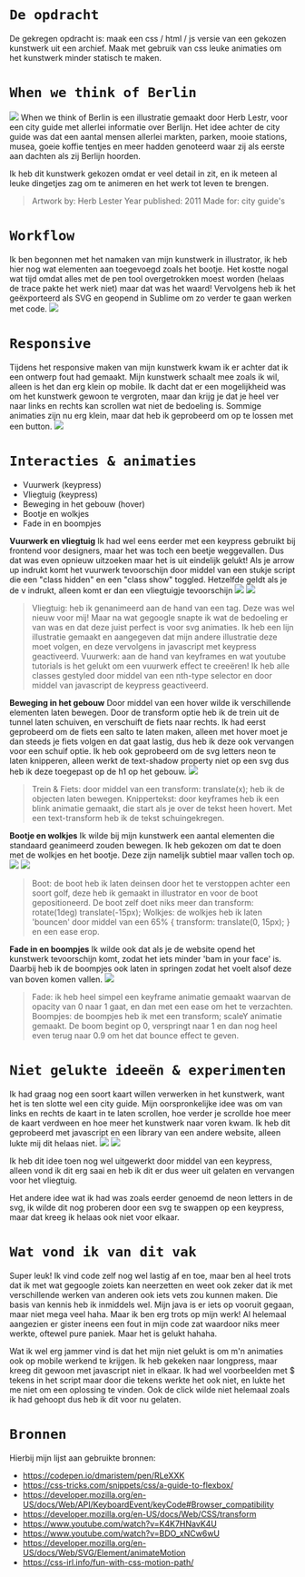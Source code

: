 # `De opdracht`
De gekregen opdracht is: maak een css / html / js versie van een gekozen kunstwerk uit een archief. Maak met gebruik van css leuke animaties om het kunstwerk minder statisch te maken. 



# `When we think of Berlin`
<img src="https://cdn.shopify.com/s/files/1/0157/5106/products/Herb-Lester-Berlin-Guide_grande.jpg?v=1588005683">
When we think of Berlin is een illustratie gemaakt door Herb Lestr, voor een city guide met allerlei informatie over Berlijn. Het idee achter de city guide was dat een aantal mensen allerlei markten, parken, mooie stations, musea, goeie koffie tentjes en meer hadden genoteerd waar zij als eerste aan dachten als zij Berlijn hoorden. 

Ik heb dit kunstwerk gekozen omdat er veel detail in zit, en ik meteen al leuke dingetjes zag om te animeren en het werk tot leven te brengen. 

>Artwork by: Herb Lester
>Year published: 2011
>Made for: city guide's


# `Workflow`
 Ik ben begonnen met het namaken van mijn kunstwerk in illustrator, ik heb hier nog wat elementen aan toegevoegd zoals het bootje. Het kostte nogal wat tijd omdat alles met de pen tool overgetrokken moest worden (helaas de trace pakte het werk niet) maar dat was het waard! Vervolgens heb ik het geëxporteerd als SVG en geopend in Sublime om zo verder te gaan werken met code. 
<img src="ReadmeImg/Illustrator.png">


# `Responsive`
Tijdens het responsive maken van mijn kunstwerk kwam ik er achter dat ik een ontwerp fout had gemaakt. Mijn kunstwerk schaalt mee zoals ik wil, alleen is het dan erg klein op mobile. Ik dacht dat er een mogelijkheid was om het kunstwerk gewoon te vergroten, maar dan krijg je dat je heel ver naar links en rechts kan scrollen wat niet de bedoeling is. Sommige animaties zijn nu erg klein, maar dat heb ik geprobeerd om op te lossen met een button. 
<img src="ReadmeImg/Respons.gif">

# `Interacties & animaties`
* Vuurwerk (keypress)
* Vliegtuig (keypress)
* Beweging in het gebouw (hover)
* Bootje en wolkjes
* Fade in en boompjes



<B>Vuurwerk en vliegtuig</B>
Ik had wel eens eerder met een keypress gebruikt bij frontend voor designers, maar het was toch een beetje weggevallen. Dus dat was even opnieuw uitzoeken maar het is uit eindelijk gelukt! Als je arrow up indrukt komt het vuurwerk tevoorschijn door middel van een stukje script die een "class hidden" en een "class show" toggled. Hetzelfde geldt als je de v indrukt, alleen komt er dan een vliegtuigje tevoorschijn
<img src="ReadmeImg/Loop.gif">
<img src="ReadmeImg/Vuurwerk.gif">

>Vliegtuig: heb ik genanimeerd aan de hand van een <animateMotion> tag. Deze was wel nieuw voor mij! Maar na wat gegoogle snapte ik wat de bedoeling er van was en dat deze juist perfect is voor svg animaties. Ik heb een lijn illustratie gemaakt en aangegeven dat mijn andere illustratie deze moet volgen, en deze vervolgens in javascript met keypress geactiveerd. 
>Vuurwerk: aan de hand van keyframes en wat youtube tutorials is het gelukt om een vuurwerk effect te creeëren! Ik heb alle classes gestyled door middel van een nth-type selector en door middel van javascript de keypress geactiveerd. 


<B>Beweging in het gebouw</B>
Door middel van een hover wilde ik verschillende elementen laten bewegen. Door de transform optie heb ik de trein uit de tunnel laten schuiven, en verschuift de fiets naar rechts. Ik had eerst geprobeerd om de fiets een salto te laten maken, alleen met hover moet je dan steeds je fiets volgen en dat gaat lastig, dus heb ik deze ook vervangen voor een schuif optie. Ik heb ook geprobeerd om de svg letters neon te laten knipperen, alleen werkt de text-shadow property niet op een svg dus heb ik deze toegepast op de h1 op het gebouw. 
<img src="ReadmeImg/Hover.gif">
>Trein & Fiets: door middel van een transform: translate(x); heb ik de objecten laten bewegen.
>Knippertekst: door keyframes heb ik een blink animatie gemaakt, die start als je over de tekst heen hovert. Met een text-transform heb ik de tekst schuingekregen. 

<B>Bootje en wolkjes</B>
Ik wilde bij mijn kunstwerk een aantal elementen die standaard geanimeerd zouden bewegen. Ik heb gekozen om dat te doen met de wolkjes en het bootje. Deze zijn namelijk subtiel maar vallen toch op.
<img src="ReadmeImg/Boot.gif">
<img src="ReadmeImg/Wolk.gif">
>Boot: de boot heb ik laten deinsen door het te verstoppen achter een soort golf, deze heb ik gemaakt in illustrator en voor de boot gepositioneerd. De boot zelf doet niks meer dan  transform: rotate(1deg) translate(-15px);
>Wolkjes: de wolkjes heb ik laten 'bouncen' door middel van een 65%  { transform: translate(0, 15px); } en een ease erop. 

<B>Fade in en boompjes</B>
Ik wilde ook dat als je de website opend het kunstwerk tevoorschijn komt, zodat het iets minder 'bam in your face' is. Daarbij heb ik de boompjes ook laten in springen zodat het voelt alsof deze van boven komen vallen. 
<img src="ReadmeImg/Verschijn.gif">
>Fade: ik heb heel simpel een keyframe animatie gemaakt waarvan de opacity van 0 naar 1 gaat, en dan met een ease om het te verzachten.
>Boompjes: de boompjes heb ik met een transform; scaleY animatie gemaakt. De boom begint op 0, verspringt naar 1 en dan nog heel even terug naar 0.9 om het dat bounce effect te geven. 

# `Niet gelukte ideeën & experimenten`
Ik had graag nog een soort kaart willen verwerken in het kunstwerk, want het is ten slotte wel een city guide. Mijn oorspronkelijke idee was om van links en rechts de kaart in te laten scrollen, hoe verder je scrollde hoe meer de kaart verdween en hoe meer het kunstwerk naar voren kwam. Ik heb dit geprobeerd met javascript en een library van een andere website, alleen lukte mij dit helaas niet. 
<img src="ReadmeImg/Test.png">
<img src="ReadmeImg/Kaart2.png">

Ik heb dit idee toen nog wel uitgewerkt door middel van een keypress, alleen vond ik dit erg saai en heb ik dit er dus weer uit gelaten en vervangen voor het vliegtuig. 

Het andere idee wat ik had was zoals eerder genoemd de neon letters in de svg, ik wilde dit nog proberen door een svg te swappen op een keypress, maar dat kreeg ik helaas ook niet voor elkaar. 

# `Wat vond ik van dit vak`
Super leuk! Ik vind code zelf nog wel lastig af en toe, maar ben al heel trots dat ik met wat gegoogle zoiets kan neerzetten en weet ook zeker dat ik met verschillende werken van anderen ook iets vets zou kunnen maken. Die basis van kennis heb ik inmiddels wel. Mijn java is er iets op vooruit gegaan, maar niet mega veel haha. Maar ik ben erg trots op mijn werk! Al helemaal aangezien er gister ineens een fout in mijn code zat waardoor niks meer werkte, oftewel pure paniek. Maar het is gelukt hahaha. 

Wat ik wel erg jammer vind is dat het mijn niet gelukt is om m'n animaties ook op mobile werkend te krijgen. Ik heb gekeken naar longpress, maar kreeg dit gewoon met javascript niet in elkaar. Ik had wel voorbeelden met $ tekens in het script maar door die tekens werkte het ook niet, en lukte het me niet om een oplossing te vinden. Ook de click wilde niet helemaal zoals ik had gehoopt dus heb ik dit voor nu gelaten. 

# `Bronnen`
Hierbij mijn lijst aan gebruikte bronnen:

* https://codepen.io/dmaristem/pen/RLeXXK
* https://css-tricks.com/snippets/css/a-guide-to-flexbox/
* https://developer.mozilla.org/en-US/docs/Web/API/KeyboardEvent/keyCode#Browser_compatibility
* https://developer.mozilla.org/en-US/docs/Web/CSS/transform
* https://www.youtube.com/watch?v=K4K7HNavK4U
* https://www.youtube.com/watch?v=BDO_xNCw6wU
* https://developer.mozilla.org/en-US/docs/Web/SVG/Element/animateMotion
* https://css-irl.info/fun-with-css-motion-path/

